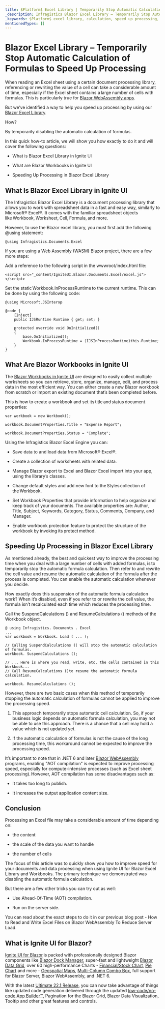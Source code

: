 ```yaml
---
title: $Platform$ Excel Library | Temporarily Stop Automatic Calculation of Formulas to Speed Up Processing | Infragistics
_description: Infragistics Blazor Excel Library – Temporarily Stop Automatic Calculation of Formulas to Speed Up Processing
_keywords: $Platform$ excel library, calculation, speed up processing, $ProductName$, Infragistics
mentionedTypes: []
---
```


# Blazor Excel Library – Temporarily Stop Automatic Calculation of Formulas to Speed Up Processing

When reading an Excel sheet using a certain document processing library, referencing or rewriting the value of a cell can take a considerable amount of time, especially if the Excel sheet contains a large number of cells with formulas. This is particularly true for [Blazor WebAssembly apps](https://www.infragistics.com/products/ignite-ui-blazor/blazor/components/general-getting-started-blazor-client).

But we’ve identified a way to help you speed up processing by using our [Blazor Excel Library](https://www.infragistics.com/products/ignite-ui-blazor/blazor/components/excel-library).

How?

By temporarily disabling the automatic calculation of formulas.

In this quick how-to article, we will show you how exactly to do it and will cover the following questions: 

* What is Blazor Excel Library in Ignite UI

* What are Blazor Workbooks in Ignite UI

* Speeding Up Processing in Blazor Excel Library

## What Is Blazor Excel Library in Ignite UI

The Infragistics Blazor Excel Library is a document processing library that allows you to work with spreadsheet data in a fast and easy way, similarly to Microsoft® Excel®. It comes with the familiar spreadsheet objects like Workbook, Worksheet, Cell, Formula, and more.

However, to use the Blazor excel library, you must first add the following @using statement:

```razor
@using Infragistics.Documents.Excel
```

If you are using a Web Assembly (WASM) Blazor project, there are a few more steps:

Add a reference to the following script in the wwwroot/index.html file:

```razor
<script src="_content/IgniteUI.Blazor.Documents.Excel/excel.js"></script>
```

Set the static Workbook.InProcessRuntime to the current runtime. This can be done by using the following code:

```razor
@using Microsoft.JSInterop

@code {
    [Inject]
    public IJSRuntime Runtime { get; set; }

    protected override void OnInitialized()
    {
        base.OnInitialized();
        Workbook.InProcessRuntime = (IJSInProcessRuntime)this.Runtime;
    }
}
```

## What Are Blazor Workbooks in Ignite UI

The [Blazor Workbooks in Ignite UI](https://www.infragistics.com/products/ignite-ui-blazor/blazor/components/excel-library-using-workbooks) are designed to easily collect multiple worksheets so you can retrieve, store, organize, manage, edit, and process data in the most efficient way. You can either create a new Blazor workbook from scratch or import an existing document that’s been completed before.

This is how to create a workbook and set its title and status document properties:

```razor
var workbook = new Workbook();

workbook.DocumentProperties.Title = "Expense Report";

workbook.DocumentProperties.Status = "Complete";
```

Using the Infragistics Blazor Excel Engine you can:

* Save data to and load data from Microsoft® Excel®.

* Create a collection of worksheets with related data.

* Manage Blazor export to Excel and Blazor Excel import into your app, using the library’s classes.

* Change default styles and add new font to the Styles collection of the Workbook.

* Set Workbook Properties that provide information to help organize and keep track of your documents. The available properties are: Author, Title, Subject, Keywords, Category, Status, Comments, Company, and Manager.

* Enable workbook protection feature to protect the structure of the workbook by invoking its protect method.

## Speeding Up Processing in Blazor Excel Library

As mentioned already, the best and quickest way to improve the processing time when you deal with a large number of cells with added formulas, is to temporarily stop the automatic formula calculation. Then refer to and rewrite the cell value and resume the automatic calculation of the formula after the process is completed. You can enable the automatic calculation whenever you decide.

How exactly does this suspension of the automatic formula calculation work? When it’s disabled, even if you refer to or rewrite the cell value, the formula isn’t recalculated each time which reduces the processing time.

Call the SuspendCalculations () and ResumeCalculations () methods of the Workbook object.

```razor
@ using Infragistics. Documents . Excel
...
var workbook = Workbook. Load ( ... );

// Calling SuspendCalculations () will stop the automatic calculation of formulas.
workbook. SuspendCalculations (); 

// ... Here is where you read, write, etc. the cells contained in this Workbook...
// Call ResumeCalculations ()to resume the automatic formula calculation. 

workbook. ResumeCalculations ();
```

However, there are two basic cases when this method of temporarily stopping the automatic calculation of formulas cannot be applied to improve the processing speed.

1. This approach temporarily stops automatic cell calculation. So, if your business logic depends on automatic formula calculation, you may not be able to use this approach. There is a chance that a cell may hold a value which is not updated yet.

2. If the automatic calculation of formulas is not the cause of the long processing time, this workaround cannot be expected to improve the processing speed.

It’s important to note that in .NET 6 and later [Blazor WebAssembly](https://www.infragistics.com/community/blogs/b/jason_beres/posts/blazor-server-vs-blazor-webassembly) programs, enabling "AOT compilation" is expected to improve processing speed, especially for compute-intensive processes (such as Excel sheet processing). However, AOT compilation has some disadvantages such as:

* It takes too long to publish.

* It increases the output application content size.

## Conclusion
Processing an Excel file may take a considerable amount of time depending on:

* the content

* the scale of the data you want to handle

* the number of cells

The focus of this article was to quickly show you how to improve speed for your documents and data processing when using Ignite UI for Blazor Excel Library and Workbooks. The primary technique we demonstrated was disabling the automatic formula calculation.

But there are a few other tricks you can try out as well:

* Use Ahead-Of-Time (AOT) compilation.

* Run on the server side.

You can read about the exact steps to do it in our previous blog post - How to Read and Write Excel Files on Blazor WebAssembly To Reduce Server Load.

## What is Ignite UI for Blazor?

[Ignite UI for Blazor](https://www.infragistics.com/products/ignite-ui-blazor) is packed with professionally designed Blazor components like [Blazor Dock Manager](https://www.infragistics.com/products/ignite-ui-blazor/blazor/components/layouts/dock-manager), super-fast and lightweight [Blazor Data Grid](https://www.infragistics.com/products/ignite-ui-blazor/blazor/components/grids/grids), over 60 high-performance Charts - [Financial/Stock Chart](https://www.infragistics.com/products/ignite-ui-blazor/blazor/components/charts/types/stock-chart), [Pie Chart](https://www.infragistics.com/products/ignite-ui-blazor/blazor/components/charts/types/pie-chart) and more - [Geospatial Maps](https://www.infragistics.com/products/ignite-ui-blazor/blazor/components/geo-map), [Multi-Column Combo Box](https://www.infragistics.com/products/ignite-ui-blazor/blazor/components/editors/multi-column-combobox), full support for Blazor Server, Blazor WebAssembly, and .NET 6.

With the latest [Ultimate 22.1 Release](https://www.infragistics.com/community/blogs/b/infragistics/posts/ignite-ui-for-blazor---what-s-new-in-22-1), you can now take advantage of things like updated code generation delivered through the updated [low-code/no-code App Builder™](https://www.infragistics.com/products/appbuilder), Pagination for the Blazor Grid, Blazor Data Visualization, Tooltip and other great features and controls.